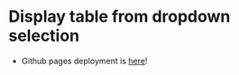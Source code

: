 # Display table from dropdown selection

- Github pages deployment is [here](https://daac.es/data-tidying/assignment1/)!